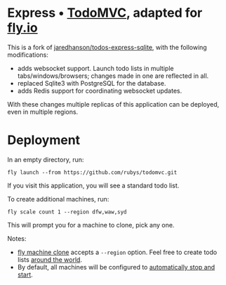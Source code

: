 # Express • [TodoMVC](http://todomvc.com), adapted for [fly.io](https://fly.io/)

This is a fork of [jaredhanson/todos-express-sqlite](https://github.com/jaredhanson/todos-express-sqlite), with the following modifications:

* adds websocket support.  Launch todo lists in multiple tabs/windows/browsers; changes made in one are reflected in all.
* replaced Sqlite3 with PostgreSQL for the database.
* adds Redis support for coordinating websocket updates.

With these changes multiple replicas of this application can be deployed, even in multiple regions.


# Deployment

In an empty directory, run:

```
fly launch --from https://github.com/rubys/todomvc.git
```

If you visit this application, you will see a standard todo list.

To create additional machines, run:

```
fly scale count 1 --region dfw,waw,syd
```

This will prompt you for a machine to clone, pick any one.

Notes: 

* [fly machine clone](https://fly.io/docs/flyctl/machine-clone/) accepts a `--region` option.  Feel free to create todo lists [around the world](https://fly.io/docs/reference/regions/#fly-io-regions).
* By default, all machines will be configured to
  [automatically stop and start](https://fly.io/docs/apps/autostart-stop/).